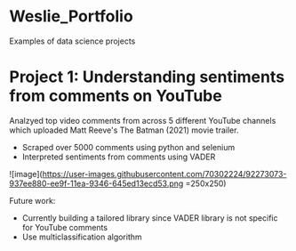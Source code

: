# Weslie_Portfolio
Examples of data science projects

# Project 1: Understanding sentiments from comments on YouTube
Analzyed top video comments from across 5 different YouTube channels which uploaded Matt Reeve's The Batman (2021) movie trailer.
* Scraped over 5000 comments using python and selenium
* Interpreted sentiments from comments using VADER

![image](https://user-images.githubusercontent.com/70302224/92273073-937ee880-ee9f-11ea-9346-645ed13ecd53.png =250x250)

Future work:
* Currently building a tailored library since VADER library is not specific for YouTube comments
* Use multiclassification algorithm 
